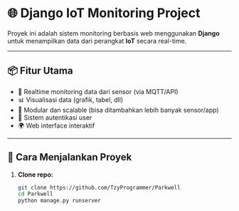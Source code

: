 # 🌐 Django IoT Monitoring Project

Proyek ini adalah sistem monitoring berbasis web menggunakan **Django** untuk menampilkan data dari perangkat **IoT** secara real-time.

---

## 📦 Fitur Utama

- 🔧 Realtime monitoring data dari sensor (via MQTT/API)
- 📊 Visualisasi data (grafik, tabel, dll)
- 🧠 Modular dan scalable (bisa ditambahkan lebih banyak sensor/app)
- 🔐 Sistem autentikasi user
- 🌍 Web interface interaktif

---

## 🚀 Cara Menjalankan Proyek

1. **Clone repo:**
   ```bash
   git clone https://github.com/TzyProgrammer/Parkwell
   cd Parkwell
   python manage.py runserver
   ``` 
